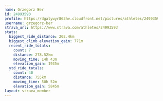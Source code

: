 ```yaml
---
name: Grzegorz Ber
id: 24993593
profile: https://dgalywyr863hv.cloudfront.net/pictures/athletes/24993593/7453165/12/large.jpg
username: grzegorz-ber
strava_url: https://www.strava.com/athletes/24993593
stats:
  biggest_ride_distance: 202.4km
  biggest_climb_elevation_gain: 771m
  recent_ride_totals:
    count: 7
    distance: 278.52km
    moving_time: 14h 43m
    elevation_gain: 1935m
  ytd_ride_totals:
    count: 40
    distance: 755km
    moving_time: 50h 52m
    elevation_gain: 5845m
layout: strava_member
--- 
```

